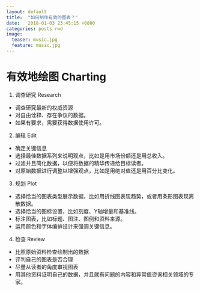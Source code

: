```yaml
---
layout: default
title:  "如何制作有效的图表？"
date:   2018-01-03 23:45:15 +0800
categories: posts rwd
image:
  teaser: music.jpg
  feature: music.jpg
---
```


# 有效地绘图 Charting

1. 调查研究 Research
- 调查研究最新的权威资源
- 对自由诠释、存在争议的数据。
- 如果有要求，需要获得数据使用许可。

2. 编辑 Edit
- 确定关键信息
- 选择最佳数据系列来说明观点，比如是用市场份额还是用总收入。
- 过滤并且简化数据，以便将数据的精华传递给目标读者。
- 对原始数据进行调整以增强观点，比如是用绝对值还是用百分比变化。

3. 规划 Plot
- 选择恰当的图表类型展示数据，比如用折线图表现趋势，或者用条形图表现离散数据。
- 选择恰当的图标设置，比如刻度、Y轴增量和基准线。
- 标注图表，比如标题、图注、图例和资料来源。
- 运用颜色和字体编排设计来强调关键信息。

4. 检查 Review
- 比照原始资料检查绘制出的数据
- 评判自己的图表是否合理
- 尽量从读者的角度审视图表
- 用其他资料证明自己的数据，并且就有问题的内容和异常值咨询相关领域的专家。
